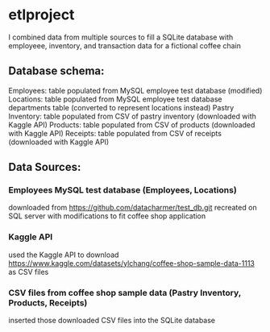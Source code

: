 # etlproject
I combined data from multiple sources to fill a SQLite database with employeee, inventory, and transaction data for a fictional coffee chain
## Database schema: 
  Employees: table populated from MySQL employee test database (modified)
  Locations: table populated from MySQL employee test database departments table (converted to represent locations instead)
  Pastry Inventory: table populated from CSV of pastry inventory (downloaded with Kaggle API)
  Products: table populated from CSV of products (downloaded with Kaggle API)
  Receipts: table populated from CSV of receipts (downloaded with Kaggle API)

## Data Sources:
  ### Employees MySQL test database (Employees, Locations)
  downloaded from https://github.com/datacharmer/test_db.git
  recreated on SQL server with modifications to fit coffee shop application

  ### Kaggle API 
  used the Kaggle API to download https://www.kaggle.com/datasets/ylchang/coffee-shop-sample-data-1113 as CSV files

  ### CSV files from coffee shop sample data (Pastry Inventory, Products, Receipts)
  inserted those downloaded CSV files into the SQLite database 
